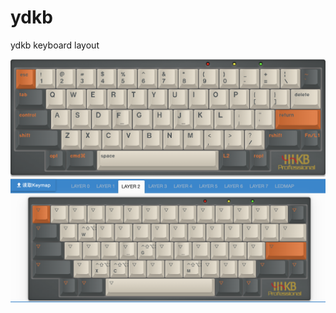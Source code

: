 # ydkb

ydkb keyboard layout

![layer0-w140](./ydkb/newfuture/Screenshot%202023-06-15%20at%2010.16.38.png)
![layer0-w140](./ydkb/newfuture/Screenshot%202023-06-15%20at%2010.21.37.png)